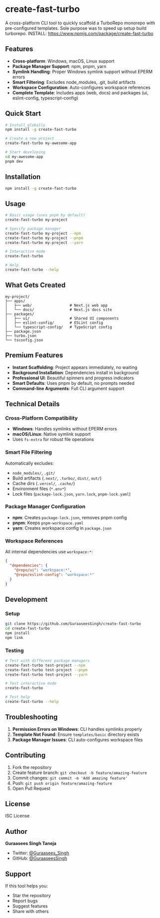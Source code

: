 # create-fast-turbo

A cross-platform CLI tool to quickly scaffold a TurboRepo monorepo with pre-configured templates.
Sole purpose was to speed up setup build turborepo.
INSTALL: https://www.npmjs.com/package/create-fast-turbo

## Features

- **Cross-platform**: Windows, macOS, Linux support
- **Package Manager Support**: npm, pnpm, yarn
- **Symlink Handling**: Proper Windows symlink support without EPERM errors
- **Smart Filtering**: Excludes node_modules, .git, build artifacts
- **Workspace Configuration**: Auto-configures workspace references
- **Complete Template**: Includes apps (web, docs) and packages (ui, eslint-config, typescript-config)

## Quick Start

```bash
# Install globally
npm install -g create-fast-turbo

# Create a new project
create-fast-turbo my-awesome-app

# Start developing
cd my-awesome-app
pnpm dev
```

## Installation

```bash
npm install -g create-fast-turbo
```

## Usage

```bash
# Basic usage (uses pnpm by default)
create-fast-turbo my-project

# Specify package manager
create-fast-turbo my-project --npm
create-fast-turbo my-project --pnpm
create-fast-turbo my-project --yarn

# Interactive mode
create-fast-turbo

# Help
create-fast-turbo --help
```

## What Gets Created

```
my-project/
├── apps/
│   ├── web/                 # Next.js web app
│   └── docs/                # Next.js docs site
├── packages/
│   ├── ui/                  # Shared UI components
│   ├── eslint-config/       # ESLint config
│   └── typescript-config/   # TypeScript config
├── package.json
├── turbo.json
└── tsconfig.json
```

## Premium Features

- **Instant Scaffolding**: Project appears immediately, no waiting
- **Background Installation**: Dependencies install in background
- **Professional UI**: Beautiful spinners and progress indicators
- **Smart Defaults**: Uses pnpm by default, no prompts needed
- **Command-line Arguments**: Full CLI argument support

## Technical Details

### Cross-Platform Compatibility
- **Windows**: Handles symlinks without EPERM errors
- **macOS/Linux**: Native symlink support
- Uses `fs-extra` for robust file operations

### Smart File Filtering
Automatically excludes:
- `node_modules/`, `.git/`
- Build artifacts (`.next/`, `.turbo/`, `dist/`, `out/`)
- Cache dirs (`.vercel/`, `.cache/`)
- Environment files (`*.env*`)
- Lock files (`package-lock.json`, `yarn.lock`, `pnpm-lock.yaml`)

### Package Manager Configuration
- **npm**: Creates `package-lock.json`, removes pnpm config
- **pnpm**: Keeps `pnpm-workspace.yaml`
- **yarn**: Creates workspace config in `package.json`

### Workspace References
All internal dependencies use `workspace:*`:
```json
{
  "dependencies": {
    "@repo/ui": "workspace:*",
    "@repo/eslint-config": "workspace:*"
  }
}
```

## Development

### Setup
```bash
git clone https://github.com/GuraaseesSingh/create-fast-turbo
cd create-fast-turbo
npm install
npm link
```

### Testing
```bash
# Test with different package managers
create-fast-turbo test-project --npm
create-fast-turbo test-project --pnpm
create-fast-turbo test-project --yarn

# Test interactive mode
create-fast-turbo

# Test help
create-fast-turbo --help
```

## Troubleshooting

1. **Permission Errors on Windows**: CLI handles symlinks properly
2. **Template Not Found**: Ensure `templates/basic` directory exists
3. **Package Manager Issues**: CLI auto-configures workspace files

## Contributing

1. Fork the repository
2. Create feature branch: `git checkout -b feature/amazing-feature`
3. Commit changes: `git commit -m 'Add amazing feature'`
4. Push: `git push origin feature/amazing-feature`
5. Open Pull Request

## License

ISC License

## Author

**Guraasees Singh Taneja**
- Twitter: [@Guraasees_Singh](https://twitter.com/Guraasees_Singh)
- GitHub: [@GuraaseesSingh](https://github.com/GuraaseesSingh)

## Support

If this tool helps you:
- Star the repository
- Report bugs
- Suggest features
- Share with others
